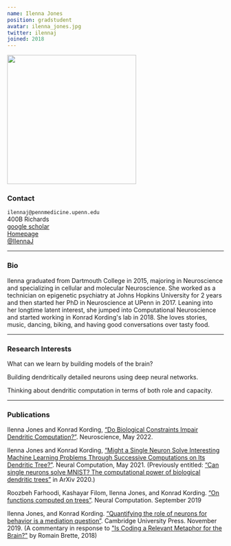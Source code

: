 ```yaml
---
name: Ilenna Jones
position: gradstudent
avatar: ilenna_jones.jpg
twitter: ilennaj
joined: 2018
---
```


<img width="300" src="{{site.baseurl}}/images/people/{{page.avatar}}" data-action="zoom">

### Contact

<i class="fa fa-envelope-o"></i>  `ilennaj@pennmedicine.upenn.edu`<br>
<i class="fa fa-building"></i> 400B Richards <br>
<i class="fa fa-bar-chart"></i> [google scholar](https://scholar.google.com/citations?user=R3yolm0AAAAJ&hl=en) <br>
 [Homepage](http://ilennaj.github.io) <br>
 [@IlennaJ](https://twitter.com/IlennaJ)

<hr>

### Bio

Ilenna graduated from Dartmouth College in 2015, majoring in Neuroscience and specializing in cellular and molecular Neuroscience. She worked as a technician on epigenetic psychiatry at Johns Hopkins University for 2 years and then started her PhD in Neuroscience at UPenn in 2017. Leaning into her longtime latent interest, she jumped into Computational Neuroscience and started working in Konrad Kording's lab in 2018. She loves stories, music, dancing, biking, and having good conversations over tasty food.

<hr>

### Research Interests

What can we learn by building models of the brain? 

Building dendritically detailed neurons using deep neural networks.

Thinking about dendritic computation in terms of both role and capacity.

<hr>

### Publications

Ilenna Jones and Konrad Kording, [“Do Biological Constraints Impair Dendritic Computation?”](https://www.sciencedirect.com/science/article/pii/S0306452221003900). Neuroscience, May 2022.

Ilenna Jones and Konrad Kording, [“Might a Single Neuron Solve Interesting Machine Learning Problems Through Successive Computations on Its Dendritic Tree?”](https://direct.mit.edu/neco/article/33/6/1554/100576/Might-a-Single-Neuron-Solve-Interesting-Machine). Neural Computation, May 2021. (Previously entitled: [“Can single neurons solve MNIST? The computational power of biological dendritic trees”](https://arxiv.org/abs/2009.01269) in ArXiv
2020.)

Roozbeh Farhoodi, Kashayar Filom, Ilenna Jones, and Konrad Kording. [“On functions computed on trees”](https://www.mitpressjournals.org/doi/full/10.1162/neco_a_01231). Neural Computation. September 2019

Ilenna Jones, and Konrad Kording. [“Quantifying the role of neurons for behavior is a mediation question”](https://www.cambridge.org/core/journals/behavioral-and-brain-sciences/article/quantifying-the-role-of-neurons-for-behavior-is-a-mediation-question/E3E3CBD9AD04A991FD05B8ADA45EDBC5). Cambridge University Press. November 2019. (A commentary in response to ["Is Coding a Relevant Metaphor for the Brain?"](https://www.cambridge.org/core/journals/behavioral-and-brain-sciences/article/is-coding-a-relevant-metaphor-for-the-brain/D578626E4888193FFFAE5B6E2C37E052) by Romain Brette, 2018)

